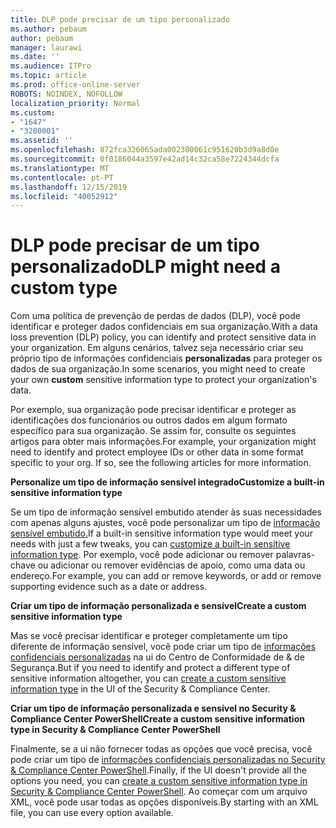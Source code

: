 ```yaml
---
title: DLP pode precisar de um tipo personalizado
ms.author: pebaum
author: pebaum
manager: laurawi
ms.date: ''
ms.audience: ITPro
ms.topic: article
ms.prod: office-online-server
ROBOTS: NOINDEX, NOFOLLOW
localization_priority: Normal
ms.custom:
- "1647"
- "3200001"
ms.assetid: ''
ms.openlocfilehash: 872fca326065ada002300061c951620b3d9a8d0e
ms.sourcegitcommit: 0f0186044a3597e42ad14c32ca58e7224344dcfa
ms.translationtype: MT
ms.contentlocale: pt-PT
ms.lasthandoff: 12/15/2019
ms.locfileid: "40052912"
---
```

# <a name="dlp-might-need-a-custom-type"></a><span data-ttu-id="5bc0b-102">DLP pode precisar de um tipo personalizado</span><span class="sxs-lookup"><span data-stu-id="5bc0b-102">DLP might need a custom type</span></span>

<span data-ttu-id="5bc0b-103">Com uma política de prevenção de perdas de dados (DLP), você pode identificar e proteger dados confidenciais em sua organização.</span><span class="sxs-lookup"><span data-stu-id="5bc0b-103">With a data loss prevention (DLP) policy, you can identify and protect sensitive data in your organization.</span></span> <span data-ttu-id="5bc0b-104">Em alguns cenários, talvez seja necessário criar seu próprio tipo de informações confidenciais **personalizadas** para proteger os dados de sua organização.</span><span class="sxs-lookup"><span data-stu-id="5bc0b-104">In some scenarios, you might need to create your own **custom** sensitive information type to protect your organization's data.</span></span>

<span data-ttu-id="5bc0b-105">Por exemplo, sua organização pode precisar identificar e proteger as identificações dos funcionários ou outros dados em algum formato específico para sua organização. Se assim for, consulte os seguintes artigos para obter mais informações.</span><span class="sxs-lookup"><span data-stu-id="5bc0b-105">For example, your organization might need to identify and protect employee IDs or other data in some format specific to your org. If so, see the following articles for more information.</span></span>
  
 <span data-ttu-id="5bc0b-106">**Personalize um tipo de informação sensível integrado**</span><span class="sxs-lookup"><span data-stu-id="5bc0b-106">**Customize a built-in sensitive information type**</span></span>
  
<span data-ttu-id="5bc0b-107">Se um tipo de informação sensível embutido atender às suas necessidades com apenas alguns ajustes, você pode personalizar um tipo de [informação sensível embutido.](https://docs.microsoft.com/office365/securitycompliance/customize-a-built-in-sensitive-information-type)</span><span class="sxs-lookup"><span data-stu-id="5bc0b-107">If a built-in sensitive information type would meet your needs with just a few tweaks, you can [customize a built-in sensitive information type](https://docs.microsoft.com/office365/securitycompliance/customize-a-built-in-sensitive-information-type).</span></span> <span data-ttu-id="5bc0b-108">Por exemplo, você pode adicionar ou remover palavras-chave ou adicionar ou remover evidências de apoio, como uma data ou endereço.</span><span class="sxs-lookup"><span data-stu-id="5bc0b-108">For example, you can add or remove keywords, or add or remove supporting evidence such as a date or address.</span></span>
  
 <span data-ttu-id="5bc0b-109">**Criar um tipo de informação personalizada e sensível**</span><span class="sxs-lookup"><span data-stu-id="5bc0b-109">**Create a custom sensitive information type**</span></span>
  
<span data-ttu-id="5bc0b-110">Mas se você precisar identificar e proteger completamente um tipo diferente de informação sensível, você pode criar um tipo de [informações confidenciais personalizadas](https://docs.microsoft.com/office365/securitycompliance/create-a-custom-sensitive-information-type) na ui do Centro de Conformidade de & de Segurança.</span><span class="sxs-lookup"><span data-stu-id="5bc0b-110">But if you need to identify and protect a different type of sensitive information altogether, you can [create a custom sensitive information type](https://docs.microsoft.com/office365/securitycompliance/create-a-custom-sensitive-information-type) in the UI of the Security & Compliance Center.</span></span>
  
<span data-ttu-id="5bc0b-111">**Criar um tipo de informação personalizada e sensível no Security & Compliance Center PowerShell**</span><span class="sxs-lookup"><span data-stu-id="5bc0b-111">**Create a custom sensitive information type in Security & Compliance Center PowerShell**</span></span>

<span data-ttu-id="5bc0b-112">Finalmente, se a ui não fornecer todas as opções que você precisa, você pode criar um tipo de [informações confidenciais personalizadas no Security & Compliance Center PowerShell](https://docs.microsoft.com/office365/securitycompliance/create-a-custom-sensitive-information-type-in-scc-powershell).</span><span class="sxs-lookup"><span data-stu-id="5bc0b-112">Finally, if the UI doesn't provide all the options you need, you can [create a custom sensitive information type in Security & Compliance Center PowerShell](https://docs.microsoft.com/office365/securitycompliance/create-a-custom-sensitive-information-type-in-scc-powershell).</span></span> <span data-ttu-id="5bc0b-113">Ao começar com um arquivo XML, você pode usar todas as opções disponíveis.</span><span class="sxs-lookup"><span data-stu-id="5bc0b-113">By starting with an XML file, you can use every option available.</span></span>
